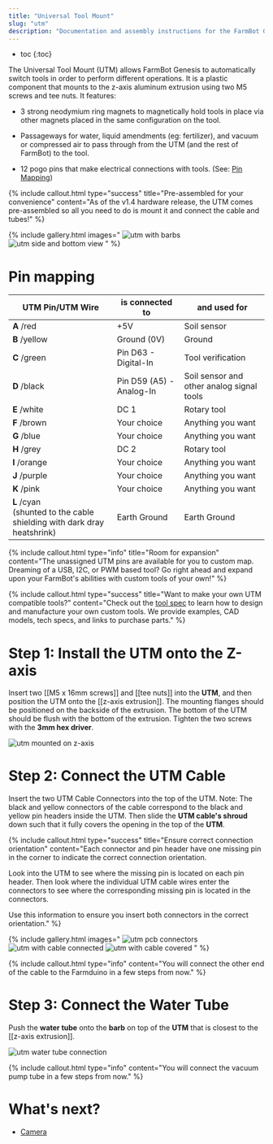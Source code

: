 ```yaml
---
title: "Universal Tool Mount"
slug: "utm"
description: "Documentation and assembly instructions for the FarmBot Genesis universal tool mount"
---
```


* toc
{:toc}

The Universal Tool Mount (UTM) allows FarmBot Genesis to automatically switch tools in order to perform different operations. It is a plastic component that mounts to the z-axis aluminum extrusion using two M5 screws and tee nuts. It features:

* 3 strong neodymium ring magnets to magnetically hold tools in place via other magnets placed in the same configuration on the tool.

* Passageways for water, liquid amendments (eg: fertilizer), and vacuum or compressed air to pass through from the UTM (and the rest of FarmBot) to the tool.

* 12 pogo pins that make electrical connections with tools. (See: [Pin Mapping](#pin-mapping))

{%
include callout.html
type="success"
title="Pre-assembled for your convenience"
content="As of the v1.4 hardware release, the UTM comes pre-assembled so all you need to do is mount it and connect the cable and tubes!"
%}

{% include gallery.html images="
![utm with barbs](_images/utm_with_barbs.jpg)
![utm side and bottom view](_images/utm_side_and_bottom_view.jpg)
" %}

# Pin mapping

|UTM Pin/UTM Wire                                     |is connected to          |and used for|
|-----------------------------------------------------|-------------------------|------------|
|**A** /<span class="cable-color red">red</span>      |+5V                      |Soil sensor
|**B** /<span class="cable-color yellow">yellow</span>|Ground (0V)              |Ground
|**C** /<span class="cable-color green">green</span>  |Pin D63 - Digital-In     |Tool verification
|**D** /<span class="cable-color black">black</span>  |Pin D59 (A5) - Analog-In |Soil sensor and other analog signal tools
|**E** /<span class="cable-color white">white</span>  |DC 1                     |Rotary tool
|**F** /<span class="cable-color brown">brown</span>  |Your choice              |Anything you want
|**G** /<span class="cable-color blue">blue</span>    |Your choice              |Anything you want
|**H** /<span class="cable-color grey">grey</span>    |DC 2                     |Rotary tool
|**I** /<span class="cable-color orange">orange</span>|Your choice              |Anything you want
|**J** /<span class="cable-color purple">purple</span>|Your choice              |Anything you want
|**K** /<span class="cable-color pink">pink</span>    |Your choice              |Anything you want
|**L** /<span class="cable-color cyan">cyan</span><br>(shunted to the cable shielding with dark dray heatshrink)|Earth Ground|Earth Ground

{%
include callout.html
type="info"
title="Room for expansion"
content="The unassigned UTM pins are available for you to custom map. Dreaming of a USB, I2C, or PWM based tool? Go right ahead and expand upon your FarmBot's abilities with custom tools of your own!"
%}

{%
include callout.html
type="success"
title="Want to make your own UTM compatible tools?"
content="Check out the [tool spec](../../extras/mods/tool-spec.md) to learn how to design and manufacture your own custom tools. We provide examples, CAD models, tech specs, and links to purchase parts."
%}

# Step 1: Install the UTM onto the Z-axis

Insert two [[M5 x 16mm screws]] and [[tee nuts]] into the **UTM**, and then position the UTM onto the [[z-axis extrusion]]. The mounting flanges should be positioned on the backside of the extrusion. The bottom of the UTM should be flush with the bottom of the extrusion. Tighten the two screws with the **3mm hex driver**.

![utm mounted on z-axis](_images/utm_mounted_on_z-axis.png)

# Step 2: Connect the UTM Cable

Insert the two UTM Cable Connectors into the top of the UTM. Note: The black and yellow connectors of the cable correspond to the black and yellow pin headers inside the UTM. Then slide the **UTM cable's shroud** down such that it fully covers the opening in the top of the **UTM**.

{%
include callout.html
type="success"
title="Ensure correct connection orientation"
content="Each connector and pin header have one missing pin in the corner to indicate the correct connection orientation.

Look into the UTM to see where the missing pin is located on each pin header. Then look where the individual UTM cable wires enter the connectors to see where the corresponding missing pin is located in the connectors.

Use this information to ensure you insert both connectors in the correct orientation."
%}

{% include gallery.html images="
![utm pcb connectors](_images/utm_pcb_connectors.png)
![utm with cable connected](_images/utm_with_cable_connected.png)
![utm with cable covered](_images/utm_with_cable_covered.png)
" %}

{%
include callout.html
type="info"
content="You will connect the other end of the cable to the Farmduino in a few steps from now."
%}

# Step 3: Connect the Water Tube

Push the **water tube** onto the **barb** on top of the **UTM** that is closest to the [[z-axis extrusion]].

![utm water tube connection](_images/utm_water_tube_connection.png)

{%
include callout.html
type="info"
content="You will connect the vacuum pump tube in a few steps from now."
%}

# What's next?

 * [Camera](camera.md)
